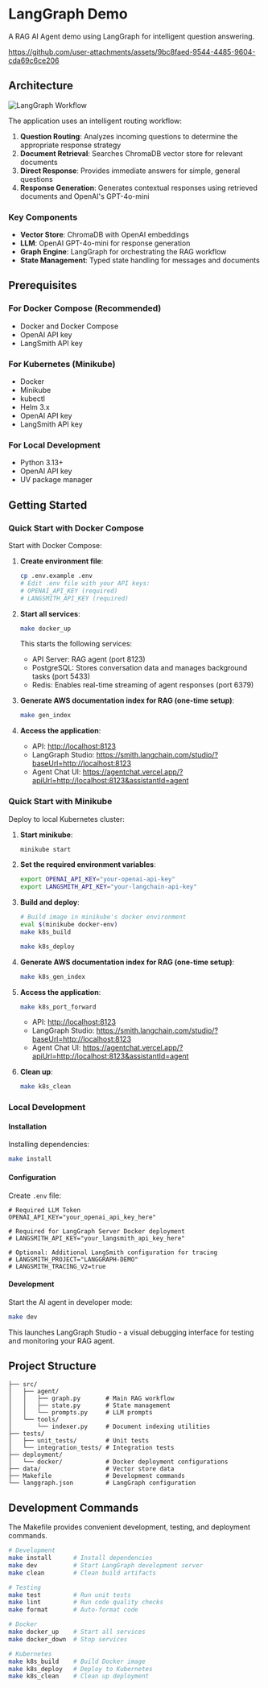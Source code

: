 # LangGraph Demo

A RAG AI Agent demo using LangGraph for intelligent question answering.

https://github.com/user-attachments/assets/9bc8faed-9544-4485-9604-cda69c6ce206

## Architecture

![LangGraph Workflow](./static/graph.png)

The application uses an intelligent routing workflow:

1. **Question Routing**: Analyzes incoming questions to determine the appropriate response strategy
2. **Document Retrieval**: Searches ChromaDB vector store for relevant documents
3. **Direct Response**: Provides immediate answers for simple, general questions
4. **Response Generation**: Generates contextual responses using retrieved documents and OpenAI's GPT-4o-mini

### Key Components

- **Vector Store**: ChromaDB with OpenAI embeddings
- **LLM**: OpenAI GPT-4o-mini for response generation
- **Graph Engine**: LangGraph for orchestrating the RAG workflow
- **State Management**: Typed state handling for messages and documents

## Prerequisites

### For Docker Compose (Recommended)

- Docker and Docker Compose
- OpenAI API key
- LangSmith API key

### For Kubernetes (Minikube)

- Docker
- Minikube
- kubectl
- Helm 3.x
- OpenAI API key
- LangSmith API key

### For Local Development

- Python 3.13+
- OpenAI API key
- UV package manager

## Getting Started

### Quick Start with Docker Compose

Start with Docker Compose:

1. **Create environment file**:

   ```bash
   cp .env.example .env
   # Edit .env file with your API keys:
   # OPENAI_API_KEY (required)
   # LANGSMITH_API_KEY (required)
   ```

2. **Start all services**:

   ```bash
   make docker_up
   ```

   This starts the following services:

   - API Server: RAG agent (port 8123)
   - PostgreSQL: Stores conversation data and manages background tasks (port 5433)
   - Redis: Enables real-time streaming of agent responses (port 6379)

3. **Generate AWS documentation index for RAG (one-time setup)**:

   ```bash
   make gen_index
   ```

4. **Access the application**:
   - API: <http://localhost:8123>
   - LangGraph Studio: <https://smith.langchain.com/studio/?baseUrl=http://localhost:8123>
   - Agent Chat UI: <https://agentchat.vercel.app/?apiUrl=http://localhost:8123&assistantId=agent>

### Quick Start with Minikube

Deploy to local Kubernetes cluster:

1. **Start minikube**:

   ```bash
   minikube start
   ```

2. **Set the required environment variables**:

   ```bash
   export OPENAI_API_KEY="your-openai-api-key"
   export LANGSMITH_API_KEY="your-langchain-api-key"
   ```

3. **Build and deploy**:

   ```bash
   # Build image in minikube's docker environment
   eval $(minikube docker-env)
   make k8s_build
   
   make k8s_deploy
   ```

4. **Generate AWS documentation index for RAG (one-time setup)**:

   ```bash
   make k8s_gen_index
   ```

5. **Access the application**:

   ```bash
   make k8s_port_forward
   ```

   - API: <http://localhost:8123>
   - LangGraph Studio: <https://smith.langchain.com/studio/?baseUrl=http://localhost:8123>
   - Agent Chat UI: <https://agentchat.vercel.app/?apiUrl=http://localhost:8123&assistantId=agent>

6. **Clean up**:

   ```bash
   make k8s_clean
   ```

### Local Development

#### Installation

Installing dependencies:

```bash
make install
```

#### Configuration

Create `.env` file:

```env
# Required LLM Token
OPENAI_API_KEY="your_openai_api_key_here"

# Required for LangGraph Server Docker deployment
# LANGSMITH_API_KEY="your_langsmith_api_key_here"

# Optional: Additional LangSmith configuration for tracing
# LANGSMITH_PROJECT="LANGGRAPH-DEMO"
# LANGSMITH_TRACING_V2=true
```

#### Development

Start the AI agent in developer mode:

```bash
make dev
```

This launches LangGraph Studio - a visual debugging interface for testing and monitoring your RAG agent.

## Project Structure

```text
├── src/
│   ├── agent/
│   │   ├── graph.py       # Main RAG workflow
│   │   ├── state.py       # State management
│   │   └── prompts.py     # LLM prompts
│   └── tools/
│       └── indexer.py     # Document indexing utilities
├── tests/
│   ├── unit_tests/        # Unit tests
│   └── integration_tests/ # Integration tests
├── deployment/
│   └── docker/            # Docker deployment configurations
├── data/                  # Vector store data
├── Makefile               # Development commands
└── langgraph.json         # LangGraph configuration
```

## Development Commands

The Makefile provides convenient development, testing, and deployment commands.

```bash
# Development
make install      # Install dependencies
make dev          # Start LangGraph development server
make clean        # Clean build artifacts

# Testing
make test         # Run unit tests
make lint         # Run code quality checks
make format       # Auto-format code

# Docker
make docker_up    # Start all services
make docker_down  # Stop services

# Kubernetes
make k8s_build    # Build Docker image
make k8s_deploy   # Deploy to Kubernetes
make k8s_clean    # Clean up deployment
```
